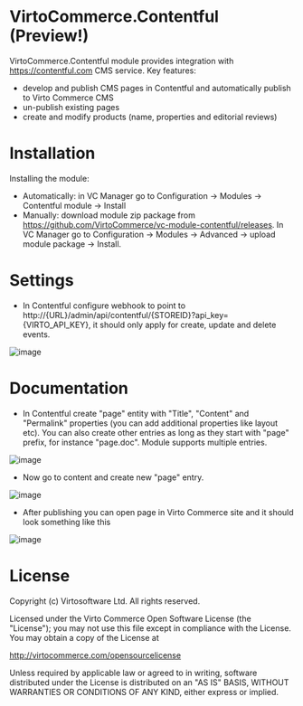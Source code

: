 # VirtoCommerce.Contentful (Preview!)
VirtoCommerce.Contentful module provides integration with https://contentful.com CMS service.
Key features:
* develop and publish CMS pages in Contentful and automatically publish to Virto Commerce CMS
* un-publish existing pages
* create and modify products (name, properties and editorial reviews)

# Installation
Installing the module:
* Automatically: in VC Manager go to Configuration -> Modules -> Contentful module -> Install
* Manually: download module zip package from https://github.com/VirtoCommerce/vc-module-contentful/releases. In VC Manager go to Configuration -> Modules -> Advanced -> upload module package -> Install.

# Settings
* In Contentful configure webhook to point to http://{URL}/admin/api/contentful/{STOREID}?api_key={VIRTO_API_KEY}, it should only apply for create, update and delete events.

![image](https://user-images.githubusercontent.com/1566470/27984261-4d6bc8d8-6386-11e7-9f7d-346045311d15.png)

# Documentation
* In Contentful create "page" entity with "Title", "Content" and "Permalink" properties (you can add additional properties like layout etc). You can also create other entries as long as they start with "page" prefix, for instance "page.doc". Module supports multiple entries.

![image](https://user-images.githubusercontent.com/1566470/27984254-f057f266-6385-11e7-9a1a-fec1bfe67439.png)

* Now go to content and create new "page" entry.

![image](https://user-images.githubusercontent.com/1566470/27984274-7f482928-6386-11e7-8d23-37c461dedb4c.png)

* After publishing you can open page in Virto Commerce site and it should look something like this

![image](https://user-images.githubusercontent.com/1566470/27984281-a87f280a-6386-11e7-8543-74b0e0e20091.png)

# License
Copyright (c) Virtosoftware Ltd.  All rights reserved.

Licensed under the Virto Commerce Open Software License (the "License"); you
may not use this file except in compliance with the License. You may
obtain a copy of the License at

http://virtocommerce.com/opensourcelicense

Unless required by applicable law or agreed to in writing, software
distributed under the License is distributed on an "AS IS" BASIS,
WITHOUT WARRANTIES OR CONDITIONS OF ANY KIND, either express or
implied. 
